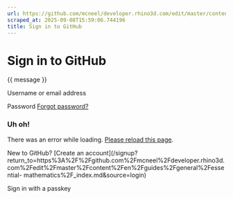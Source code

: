 ```yaml
---
url: https://github.com/mcneel/developer.rhino3d.com/edit/master/content/en/guides/general/essential-mathematics/_index.md
scraped_at: 2025-09-08T15:59:06.744196
title: Sign in to GitHub
---
```


# Sign in to GitHub

{{ message }}

Username or email address

Password  [Forgot password?](/password_reset)

###  Uh oh!

There was an error while loading. [Please reload this page]().

New to GitHub? [Create an
account](/signup?return_to=https%3A%2F%2Fgithub.com%2Fmcneel%2Fdeveloper.rhino3d.com%2Fedit%2Fmaster%2Fcontent%2Fen%2Fguides%2Fgeneral%2Fessential-
mathematics%2F_index.md&source=login)

Sign in with a passkey

